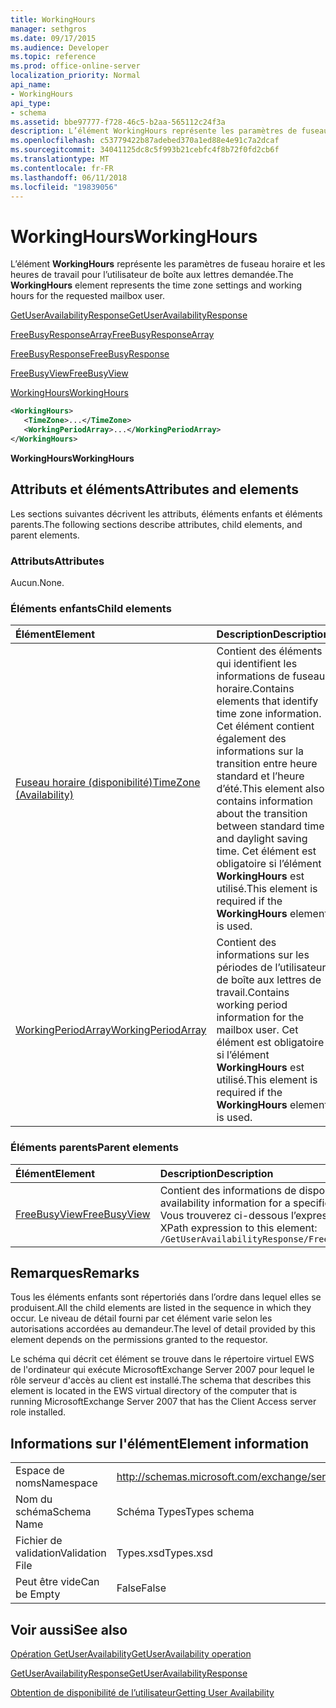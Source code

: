 ```yaml
---
title: WorkingHours
manager: sethgros
ms.date: 09/17/2015
ms.audience: Developer
ms.topic: reference
ms.prod: office-online-server
localization_priority: Normal
api_name:
- WorkingHours
api_type:
- schema
ms.assetid: bbe97777-f728-46c5-b2aa-565112c24f3a
description: L’élément WorkingHours représente les paramètres de fuseau horaire et les heures de travail pour l’utilisateur de boîte aux lettres demandée.
ms.openlocfilehash: c53779422b87adebed370a1ed88e4e91c7a2dcaf
ms.sourcegitcommit: 34041125dc8c5f993b21cebfc4f8b72f0fd2cb6f
ms.translationtype: MT
ms.contentlocale: fr-FR
ms.lasthandoff: 06/11/2018
ms.locfileid: "19839056"
---
```

# <a name="workinghours"></a><span data-ttu-id="9068c-103">WorkingHours</span><span class="sxs-lookup"><span data-stu-id="9068c-103">WorkingHours</span></span>

<span data-ttu-id="9068c-104">L’élément **WorkingHours** représente les paramètres de fuseau horaire et les heures de travail pour l’utilisateur de boîte aux lettres demandée.</span><span class="sxs-lookup"><span data-stu-id="9068c-104">The **WorkingHours** element represents the time zone settings and working hours for the requested mailbox user.</span></span> 
  
[<span data-ttu-id="9068c-105">GetUserAvailabilityResponse</span><span class="sxs-lookup"><span data-stu-id="9068c-105">GetUserAvailabilityResponse</span></span>](getuseravailabilityresponse.md)
  
[<span data-ttu-id="9068c-106">FreeBusyResponseArray</span><span class="sxs-lookup"><span data-stu-id="9068c-106">FreeBusyResponseArray</span></span>](freebusyresponsearray.md)
  
[<span data-ttu-id="9068c-107">FreeBusyResponse</span><span class="sxs-lookup"><span data-stu-id="9068c-107">FreeBusyResponse</span></span>](freebusyresponse.md)
  
[<span data-ttu-id="9068c-108">FreeBusyView</span><span class="sxs-lookup"><span data-stu-id="9068c-108">FreeBusyView</span></span>](freebusyview.md)
  
[<span data-ttu-id="9068c-109">WorkingHours</span><span class="sxs-lookup"><span data-stu-id="9068c-109">WorkingHours</span></span>](workinghours-ex15websvcsotherref.md)
  
```xml
<WorkingHours>
   <TimeZone>...</TimeZone>
   <WorkingPeriodArray>...</WorkingPeriodArray>
</WorkingHours>
```

 <span data-ttu-id="9068c-110">**WorkingHours**</span><span class="sxs-lookup"><span data-stu-id="9068c-110">**WorkingHours**</span></span>
## <a name="attributes-and-elements"></a><span data-ttu-id="9068c-111">Attributs et éléments</span><span class="sxs-lookup"><span data-stu-id="9068c-111">Attributes and elements</span></span>

<span data-ttu-id="9068c-112">Les sections suivantes décrivent les attributs, éléments enfants et éléments parents.</span><span class="sxs-lookup"><span data-stu-id="9068c-112">The following sections describe attributes, child elements, and parent elements.</span></span>
  
### <a name="attributes"></a><span data-ttu-id="9068c-113">Attributs</span><span class="sxs-lookup"><span data-stu-id="9068c-113">Attributes</span></span>

<span data-ttu-id="9068c-114">Aucun.</span><span class="sxs-lookup"><span data-stu-id="9068c-114">None.</span></span>
  
### <a name="child-elements"></a><span data-ttu-id="9068c-115">Éléments enfants</span><span class="sxs-lookup"><span data-stu-id="9068c-115">Child elements</span></span>

|<span data-ttu-id="9068c-116">**Élément**</span><span class="sxs-lookup"><span data-stu-id="9068c-116">**Element**</span></span>|<span data-ttu-id="9068c-117">**Description**</span><span class="sxs-lookup"><span data-stu-id="9068c-117">**Description**</span></span>|
|:-----|:-----|
|[<span data-ttu-id="9068c-118">Fuseau horaire (disponibilité)</span><span class="sxs-lookup"><span data-stu-id="9068c-118">TimeZone (Availability)</span></span>](timezone-availability.md) <br/> |<span data-ttu-id="9068c-119">Contient des éléments qui identifient les informations de fuseau horaire.</span><span class="sxs-lookup"><span data-stu-id="9068c-119">Contains elements that identify time zone information.</span></span> <span data-ttu-id="9068c-120">Cet élément contient également des informations sur la transition entre heure standard et l’heure d’été.</span><span class="sxs-lookup"><span data-stu-id="9068c-120">This element also contains information about the transition between standard time and daylight saving time.</span></span> <span data-ttu-id="9068c-121">Cet élément est obligatoire si l’élément **WorkingHours** est utilisé.</span><span class="sxs-lookup"><span data-stu-id="9068c-121">This element is required if the **WorkingHours** element is used.</span></span>  <br/> |
|[<span data-ttu-id="9068c-122">WorkingPeriodArray</span><span class="sxs-lookup"><span data-stu-id="9068c-122">WorkingPeriodArray</span></span>](workingperiodarray.md) <br/> |<span data-ttu-id="9068c-123">Contient des informations sur les périodes de l’utilisateur de boîte aux lettres de travail.</span><span class="sxs-lookup"><span data-stu-id="9068c-123">Contains working period information for the mailbox user.</span></span> <span data-ttu-id="9068c-124">Cet élément est obligatoire si l’élément **WorkingHours** est utilisé.</span><span class="sxs-lookup"><span data-stu-id="9068c-124">This element is required if the **WorkingHours** element is used.</span></span>  <br/> |
   
### <a name="parent-elements"></a><span data-ttu-id="9068c-125">Éléments parents</span><span class="sxs-lookup"><span data-stu-id="9068c-125">Parent elements</span></span>

|<span data-ttu-id="9068c-126">**Élément**</span><span class="sxs-lookup"><span data-stu-id="9068c-126">**Element**</span></span>|<span data-ttu-id="9068c-127">**Description**</span><span class="sxs-lookup"><span data-stu-id="9068c-127">**Description**</span></span>|
|:-----|:-----|
|[<span data-ttu-id="9068c-128">FreeBusyView</span><span class="sxs-lookup"><span data-stu-id="9068c-128">FreeBusyView</span></span>](freebusyview.md) <br/> |<span data-ttu-id="9068c-129">Contient des informations de disponibilité pour un utilisateur spécifique.</span><span class="sxs-lookup"><span data-stu-id="9068c-129">Contains availability information for a specific user.</span></span>  <br/> <span data-ttu-id="9068c-130">Vous trouverez ci-dessous l’expression XPath pour cet élément :</span><span class="sxs-lookup"><span data-stu-id="9068c-130">The following is the XPath expression to this element:</span></span>  <br/>  `/GetUserAvailabilityResponse/FreeBusyResponseArray/FreeBusyResponse/FreeBusyView/` <br/> |
   
## <a name="remarks"></a><span data-ttu-id="9068c-131">Remarques</span><span class="sxs-lookup"><span data-stu-id="9068c-131">Remarks</span></span>

<span data-ttu-id="9068c-132">Tous les éléments enfants sont répertoriés dans l’ordre dans lequel elles se produisent.</span><span class="sxs-lookup"><span data-stu-id="9068c-132">All the child elements are listed in the sequence in which they occur.</span></span> <span data-ttu-id="9068c-133">Le niveau de détail fourni par cet élément varie selon les autorisations accordées au demandeur.</span><span class="sxs-lookup"><span data-stu-id="9068c-133">The level of detail provided by this element depends on the permissions granted to the requestor.</span></span>
  
<span data-ttu-id="9068c-134">Le schéma qui décrit cet élément se trouve dans le répertoire virtuel EWS de l'ordinateur qui exécute MicrosoftExchange Server 2007 pour lequel le rôle serveur d'accès au client est installé.</span><span class="sxs-lookup"><span data-stu-id="9068c-134">The schema that describes this element is located in the EWS virtual directory of the computer that is running MicrosoftExchange Server 2007 that has the Client Access server role installed.</span></span>
  
## <a name="element-information"></a><span data-ttu-id="9068c-135">Informations sur l'élément</span><span class="sxs-lookup"><span data-stu-id="9068c-135">Element information</span></span>

|||
|:-----|:-----|
|<span data-ttu-id="9068c-136">Espace de noms</span><span class="sxs-lookup"><span data-stu-id="9068c-136">Namespace</span></span>  <br/> |http://schemas.microsoft.com/exchange/services/2006/types  <br/> |
|<span data-ttu-id="9068c-137">Nom du schéma</span><span class="sxs-lookup"><span data-stu-id="9068c-137">Schema Name</span></span>  <br/> |<span data-ttu-id="9068c-138">Schéma Types</span><span class="sxs-lookup"><span data-stu-id="9068c-138">Types schema</span></span>  <br/> |
|<span data-ttu-id="9068c-139">Fichier de validation</span><span class="sxs-lookup"><span data-stu-id="9068c-139">Validation File</span></span>  <br/> |<span data-ttu-id="9068c-140">Types.xsd</span><span class="sxs-lookup"><span data-stu-id="9068c-140">Types.xsd</span></span>  <br/> |
|<span data-ttu-id="9068c-141">Peut être vide</span><span class="sxs-lookup"><span data-stu-id="9068c-141">Can be Empty</span></span>  <br/> |<span data-ttu-id="9068c-142">False</span><span class="sxs-lookup"><span data-stu-id="9068c-142">False</span></span>  <br/> |
   
## <a name="see-also"></a><span data-ttu-id="9068c-143">Voir aussi</span><span class="sxs-lookup"><span data-stu-id="9068c-143">See also</span></span>



[<span data-ttu-id="9068c-144">Opération GetUserAvailability</span><span class="sxs-lookup"><span data-stu-id="9068c-144">GetUserAvailability operation</span></span>](getuseravailability-operation.md)
  
[<span data-ttu-id="9068c-145">GetUserAvailabilityResponse</span><span class="sxs-lookup"><span data-stu-id="9068c-145">GetUserAvailabilityResponse</span></span>](getuseravailabilityresponse.md)


[<span data-ttu-id="9068c-146">Obtention de disponibilité de l’utilisateur</span><span class="sxs-lookup"><span data-stu-id="9068c-146">Getting User Availability</span></span>](http://msdn.microsoft.com/library/d4133fcb-9b0f-4e6b-aadf-a389da83516a%28Office.15%29.aspx)

